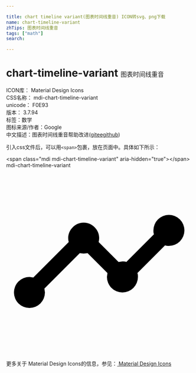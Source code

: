 ```yaml
---

title: chart timeline variant(图表时间线重音) ICON转svg、png下载
name: chart-timeline-variant
zhTips: 图表时间线重音
tags: ["math"]
search: 

---
```


# chart-timeline-variant  <small style="font-size: 60%;font-weight: 100">图表时间线重音</small>


<div class="detail-page">
<p>
<span>
ICON库：
<span class="badge-secondary badge">Material Design Icons</span> 
</span>
<br/>
<span>
CSS名称：
<span class="badge-secondary badge">mdi-chart-timeline-variant</span> 
</span>
<br/>
<span>
unicode：
<span class="badge-secondary badge">F0E93</span> 
<copy-btn content='F0E93' btn-title=""></copy-btn>
<copy-btn :content='String.fromCodePoint(parseInt("F0E93", 16))' btn-title="复制U"></copy-btn>
</span>
<br/>
<span>
版本：
<span class="badge-secondary badge">3.7.94</span> 
</span><br/><span>标签：<span class="badge-light badge"><router-link to="/tags/math.html">数学</router-link></span></span>
<br/>
<span>图标来源/作者：<span class="badge-light badge">Google</span></span> 
<br/>
<span class="zh-detail">中文描述：<span class="badge-primary badge">图表时间线重音</span><span class="help-link"><span>帮助改进</span>(<a href="https://gitee.com/liuwave/icon-helper/edit/master/json/material/chart-timeline-variant.json" target="_blank" rel="noopener noreferrer">gitee</a><a href="https://github.com/liuwave/icon-helper/edit/master/json/material/chart-timeline-variant.json" target="_blank" rel="noopener noreferrer">github</a></span>)</span><br/>
</p>
</div>
<div class="alert alert-dark">
  <i class="mdi mdi-chart-timeline-variant mdi-48px"></i>
  <i class="mdi mdi-chart-timeline-variant mdi-36px"></i>
  <i class="mdi mdi-chart-timeline-variant mdi-24px"></i>
  <i class="mdi mdi-chart-timeline-variant mdi-18px"></i>
</div>
<div>
  <p>引入css文件后，可以用<code>&lt;span&gt;</code>包裹，放在页面中。具体如下所示：    
  </p>
  <div class="alert alert-primary" style="font-size: 14px">
    &lt;span class="mdi mdi-chart-timeline-variant" aria-hidden="true"&gt;&lt;/span&gt;
    <copy-btn content='<span class="mdi mdi-chart-timeline-variant" aria-hidden="true"></span>'></copy-btn>
  </div>
  <div class="alert alert-secondary">
    <i class="mdi mdi-chart-timeline-variant"
    style="font-size: 24px"
    aria-hidden="true"></i> mdi-chart-timeline-variant
    <copy-btn content="mdi-chart-timeline-variant" btn-title="复制图标名称"></copy-btn>
  </div>
</div>
<div id="svg" class="svg-wrap">
<svg xmlns="http://www.w3.org/2000/svg" viewBox="0 0 24 24"><path d="M3,14L3.5,14.07L8.07,9.5C7.89,8.85 8.06,8.11 8.59,7.59C9.37,6.8 10.63,6.8 11.41,7.59C11.94,8.11 12.11,8.85 11.93,9.5L14.5,12.07L15,12C15.18,12 15.35,12 15.5,12.07L19.07,8.5C19,8.35 19,8.18 19,8A2,2 0 0,1 21,6A2,2 0 0,1 23,8A2,2 0 0,1 21,10C20.82,10 20.65,10 20.5,9.93L16.93,13.5C17,13.65 17,13.82 17,14A2,2 0 0,1 15,16A2,2 0 0,1 13,14L13.07,13.5L10.5,10.93C10.18,11 9.82,11 9.5,10.93L4.93,15.5L5,16A2,2 0 0,1 3,18A2,2 0 0,1 1,16A2,2 0 0,1 3,14Z" /></svg>
</div>
<detail full-name='mdi-chart-timeline-variant'></detail>
    
<div><p>更多关于 Material Design Icons的信息，参见：<a target="_blank" href="https://iconhelper.cn/material.html"> Material Design Icons</a>
</p></div>
